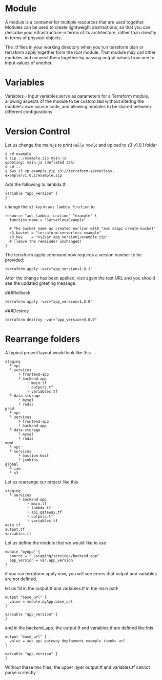 # Module
A module is a container for multiple resources that are used together. Modules can be used to create lightweight abstractions, so that you can describe your infrastructure in terms of its architecture, rather than directly in terms of physical objects.

The .tf files in your working directory when you run terraform plan or terraform apply together form the root module. That module may call other modules and connect them together by passing output values from one to input values of another.

# Variables
Variables - Input variables serve as parameters for a Terraform module, allowing aspects of the module to be customized without altering the module's own source code, and allowing modules to be shared between different configurations.

# Version Control
Let us change the main.js to print `Hello World` and upload to s3 v1.0.1 folder

```
$ cd example
$ zip ../example.zip main.js
updating: main.js (deflated 33%)
$ cd ..
$ aws s3 cp example.zip s3://terraform-serverless-example/v1.0.1/example.zip
```

Add the following to lambda.tf:
```
variable "app_version" {
}
```
change the `s3_key` in `aws_lambda_function` to
```
resource "aws_lambda_function" "example" {
  function_name = "ServerlessExample"

  # The bucket name as created earlier with "aws s3api create-bucket"
  s3_bucket = "terraform-serverless-example"
  s3_key    = "v${var.app_version}/example.zip"
  # (leave the remainder unchanged)
}
```

The terraform apply command now requires a version number to be provided:
```
terraform apply -var="app_version=1.0.1"
```

After the change has been applied, visit again the test URL and you should see the updated greeting message.

###Rollback

```
terraform apply -var="app_version=1.0.0"
```

###Destroy

```
terraform destroy -var="app_version=0.0.0"
```

# Rearrange folders

A typical project layout would look like this
```
staging
  └ vpc
  └ services
      └ frontend-app
      └ backend-app
          └ main.tf
          └ outputs.tf
          └ variables.tf
  └ data-storage
      └ mysql
      └ redis
prod
  └ vpc
  └ services
      └ frontend-app
      └ backend-app
  └ data-storage
      └ mysql
      └ redis
mgmt
  └ vpc
  └ services
      └ bastion-host
      └ jenkins
global
  └ iam
  └ s3
```
Let us rearrange our project like this
```
staging
  └ services
      └ backend-app
          └ main.tf
          └ lambda.tf
          └ api_gateway.tf
          └ outputs.tf
          └ variables.tf
main.tf
output.tf
variables.tf
```
Let us define the module that we would like to use 

```
module "myApp" {
  source = "./staging/services/backend_app"
  app_version = var.app_version
}
```

if you run terraform apply now, you will see errors that output and variables are not defined.
 
let us fill in the output.tf and variables.tf in the main path

```
output "base_url" {
  value = module.myApp.base_url
}
```

```
variable "app_version" {
}
```

and in the backend_app, the output.tf and variables.tf are defined like this

```
output "base_url" {
  value = aws_api_gateway_deployment.example.invoke_url
}
```

```
variable "app_version" {
}
```

Without these two files, the upper layer output.tf and variables.tf cannot parse correctly
